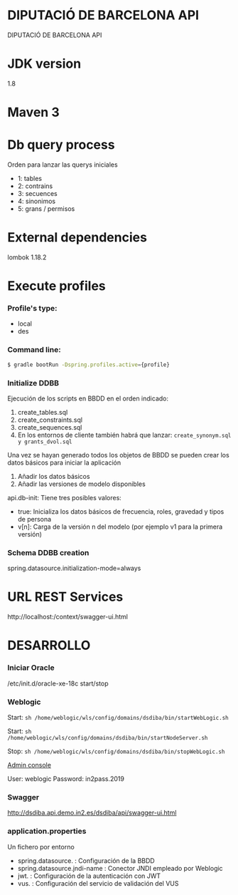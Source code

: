 # DIPUTACIÓ DE BARCELONA API
DIPUTACIÓ DE BARCELONA API

# JDK version
1.8

# Maven 3

# Db query process 
Orden para lanzar las querys iniciales
* 1: tables 
* 2: contrains
* 3: secuences 
* 4: sinonimos 
* 5: grans / permisos 

# External dependencies
lombok 1.18.2

# Execute profiles
### Profile's type:
- local
- des

### Command line:
```sh
$ gradle bootRun -Dspring.profiles.active={profile}
```


### Initialize DDBB

Ejecución de los scripts en BBDD en el orden indicado:

1. create_tables.sql
2. create_constraints.sql
3. create_sequences.sql
4. En los entornos de cliente también habrá que lanzar: ```create_synonym.sql y grants_dvol.sql```

Una vez se hayan generado todos los objetos de BBDD se pueden crear los datos básicos para iniciar la aplicación

1. Añadir los datos básicos
2. Añadir las versiones de modelo disponibles

api.db-init: Tiene tres posibles valores: 

- true: Inicializa los datos básicos de frecuencia, roles, gravedad y tipos de persona
- v[n]: Carga de la versión n del modelo (por ejemplo v1 para la primera versión)

### Schema DDBB creation
spring.datasource.initialization-mode=always


# URL REST Services
http://localhost:<port>/context/swagger-ui.html


# DESARROLLO


### Iniciar Oracle

/etc/init.d/oracle-xe-18c start/stop

### Weblogic

Start: ```sh /home/weblogic/wls/config/domains/dsdiba/bin/startWebLogic.sh ```

Start: ```sh /home/weblogic/wls/config/domains/dsdiba/bin/startNodeServer.sh ```

Stop: ```sh /home/weblogic/wls/config/domains/dsdiba/bin/stopWebLogic.sh ```

[Admin console](http://10.14.1.165:8001/console)

User: weblogic
Password: in2pass.2019

### Swagger

http://dsdiba.api.demo.in2.es/dsdiba/api/swagger-ui.html

### application.properties
Un fichero por entorno

- spring.datasource. : Configuración de la BBDD
- spring.datasource.jndi-name : Conector JNDI empleado por Weblogic
- jwt. : Configuración de la autenticación con JWT
- vus. : Configuración del servicio de validación del VUS




